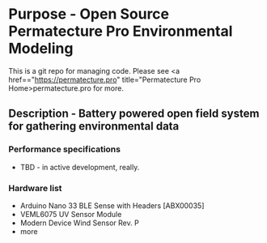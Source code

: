 # Purpose - Open Source Permatecture Pro Environmental Modeling

This is a git repo for managing code. Please see <a href=="https://permatecture.pro" title="Permatecture Pro Home>permatecture.pro</a> for more.

## Description - Battery powered open field system for gathering environmental data  

### Performance specifications

* TBD - in active development, really.

### Hardware list

* Arduino Nano 33 BLE Sense with Headers [ABX00035]
* VEML6075 UV Sensor Module
* Modern Device Wind Sensor Rev. P
* more
